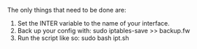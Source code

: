 The only things that need to be done are:
1) Set the INTER variable to the name of your interface.
2) Back up your config with: sudo iptables-save >> backup.fw
2) Run the script like so: sudo bash ipt.sh
